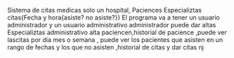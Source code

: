 Sistema de citas medicas 
solo un  hospital, 
Paciences Especializtas citas{Fecha y hora{asiste? no asiste?}}
El programa va a tener un usuario administrador y un usuario administrativo
administrador puede dar altas Especializtas
administrativo alta paciencen,historial de pacience ,puede ver lascitas por dia mes o semana , puede ver los pacientes que asisten en un rango de fechas y los que no asisten
,historial de citas y dar citas  nj 